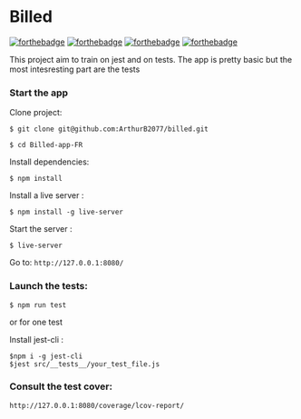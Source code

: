 # Billed
[![forthebadge](https://forthebadge.com/images/badges/powered-by-electricity.svg)](https://forthebadge.com) 
[![forthebadge](https://forthebadge.com/images/badges/validated-html5.svg)](https://forthebadge.com)
[![forthebadge](https://forthebadge.com/images/badges/uses-css.svg)](https://forthebadge.com)
[![forthebadge](https://forthebadge.com/images/badges/made-with-javascript.svg)](https://forthebadge.com)

This project aim to train on jest and on tests. The app is pretty basic but the most intesresting part are the tests

### Start the app

Clone project:
```
$ git clone git@github.com:ArthurB2077/billed.git
```

```
$ cd Billed-app-FR
```

Install dependencies:
```
$ npm install
```

Install a live server :
```
$ npm install -g live-server
```

Start the server :
```
$ live-server
```

Go to: `http://127.0.0.1:8080/`


### Launch the tests:

```
$ npm run test
```

or for one test

Install jest-cli :

```
$npm i -g jest-cli
$jest src/__tests__/your_test_file.js
```

### Consult the test cover:

`http://127.0.0.1:8080/coverage/lcov-report/`
